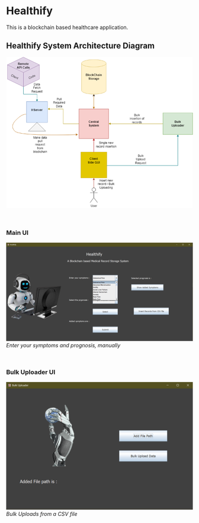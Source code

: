 # Healthify
This is a blockchain based healthcare application. 

## Healthify System Architecture Diagram
![Healthify System Architecture](images/Healthify%20System%20Architecture.drawio.png)

<br>

### Main UI
![Healthify System Architecture](images/Main%20UI.png)
<i>Enter your symptoms and prognosis, manually</i>

<br>

### Bulk Uploader UI
![Healthify System Architecture](images/Bulk%20Uploader%20UI.png)
<i>Bulk Uploads from a CSV file</i>